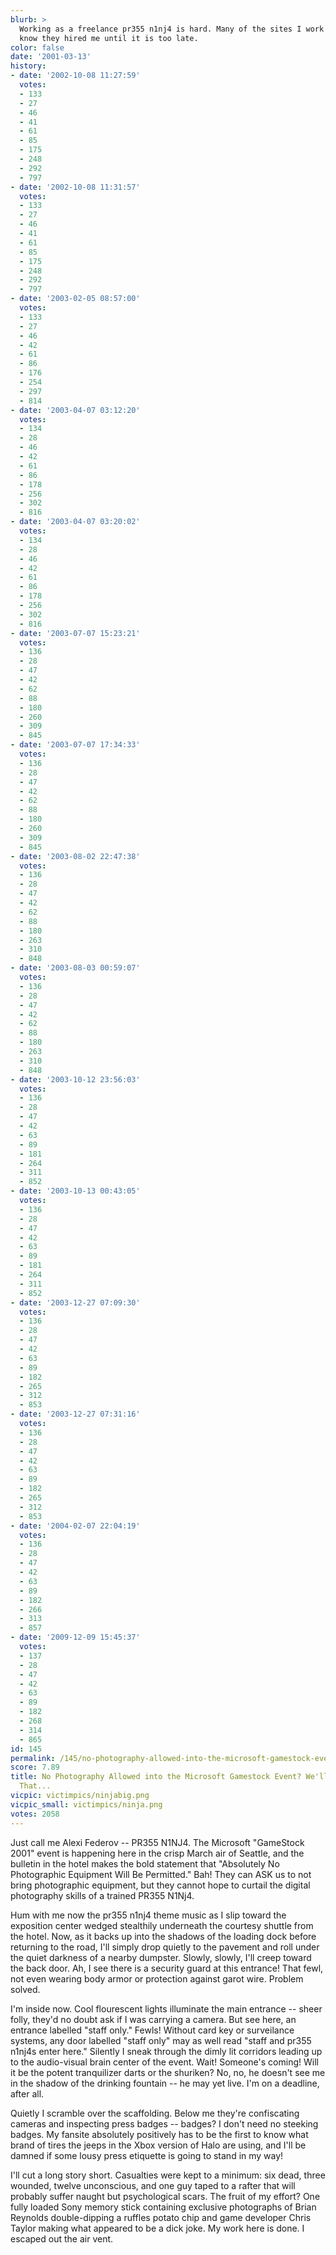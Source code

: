 ```yaml
---
blurb: >
  Working as a freelance pr355 n1nj4 is hard. Many of the sites I work for don't even
  know they hired me until it is too late.
color: false
date: '2001-03-13'
history:
- date: '2002-10-08 11:27:59'
  votes:
  - 133
  - 27
  - 46
  - 41
  - 61
  - 85
  - 175
  - 248
  - 292
  - 797
- date: '2002-10-08 11:31:57'
  votes:
  - 133
  - 27
  - 46
  - 41
  - 61
  - 85
  - 175
  - 248
  - 292
  - 797
- date: '2003-02-05 08:57:00'
  votes:
  - 133
  - 27
  - 46
  - 42
  - 61
  - 86
  - 176
  - 254
  - 297
  - 814
- date: '2003-04-07 03:12:20'
  votes:
  - 134
  - 28
  - 46
  - 42
  - 61
  - 86
  - 178
  - 256
  - 302
  - 816
- date: '2003-04-07 03:20:02'
  votes:
  - 134
  - 28
  - 46
  - 42
  - 61
  - 86
  - 178
  - 256
  - 302
  - 816
- date: '2003-07-07 15:23:21'
  votes:
  - 136
  - 28
  - 47
  - 42
  - 62
  - 88
  - 180
  - 260
  - 309
  - 845
- date: '2003-07-07 17:34:33'
  votes:
  - 136
  - 28
  - 47
  - 42
  - 62
  - 88
  - 180
  - 260
  - 309
  - 845
- date: '2003-08-02 22:47:38'
  votes:
  - 136
  - 28
  - 47
  - 42
  - 62
  - 88
  - 180
  - 263
  - 310
  - 848
- date: '2003-08-03 00:59:07'
  votes:
  - 136
  - 28
  - 47
  - 42
  - 62
  - 88
  - 180
  - 263
  - 310
  - 848
- date: '2003-10-12 23:56:03'
  votes:
  - 136
  - 28
  - 47
  - 42
  - 63
  - 89
  - 181
  - 264
  - 311
  - 852
- date: '2003-10-13 00:43:05'
  votes:
  - 136
  - 28
  - 47
  - 42
  - 63
  - 89
  - 181
  - 264
  - 311
  - 852
- date: '2003-12-27 07:09:30'
  votes:
  - 136
  - 28
  - 47
  - 42
  - 63
  - 89
  - 182
  - 265
  - 312
  - 853
- date: '2003-12-27 07:31:16'
  votes:
  - 136
  - 28
  - 47
  - 42
  - 63
  - 89
  - 182
  - 265
  - 312
  - 853
- date: '2004-02-07 22:04:19'
  votes:
  - 136
  - 28
  - 47
  - 42
  - 63
  - 89
  - 182
  - 266
  - 313
  - 857
- date: '2009-12-09 15:45:37'
  votes:
  - 137
  - 28
  - 47
  - 42
  - 63
  - 89
  - 182
  - 268
  - 314
  - 865
id: 145
permalink: /145/no-photography-allowed-into-the-microsoft-gamestock-event-well-see-about-that/
score: 7.89
title: No Photography Allowed into the Microsoft Gamestock Event? We'll See about
  That...
vicpic: victimpics/ninjabig.png
vicpic_small: victimpics/ninja.png
votes: 2058
---
```


Just call me Alexi Federov -- PR355 N1NJ4. The Microsoft "GameStock
2001" event is happening here in the crisp March air of Seattle, and the
bulletin in the hotel makes the bold statement that "Absolutely No
Photographic Equipment Will Be Permitted." Bah! They can ASK us to not
bring photographic equipment, but they cannot hope to curtail the
digital photography skills of a trained PR355 N1Nj4.

Hum with me now the pr355 n1nj4 theme music as I slip toward the
exposition center wedged stealthily underneath the courtesy shuttle from
the hotel. Now, as it backs up into the shadows of the loading dock
before returning to the road, I'll simply drop quietly to the pavement
and roll under the quiet darkness of a nearby dumpster. Slowly, slowly,
I'll creep toward the back door. Ah, I see there is a security guard at
this entrance! That fewl, not even wearing body armor or protection
against garot wire. Problem solved.

I'm inside now. Cool flourescent lights illuminate the main entrance --
sheer folly, they'd no doubt ask if I was carrying a camera. But see
here, an entrance labelled "staff only." Fewls! Without card key or
surveilance systems, any door labelled "staff only" may as well read
"staff and pr355 n1nj4s enter here." Silently I sneak through the dimly
lit corridors leading up to the audio-visual brain center of the event.
Wait! Someone's coming! Will it be the potent tranquilizer darts or the
shuriken? No, no, he doesn't see me in the shadow of the drinking
fountain -- he may yet live. I'm on a deadline, after all.

Quietly I scramble over the scaffolding. Below me they're confiscating
cameras and inspecting press badges -- badges? I don't need no steeking
badges. My fansite absolutely positively has to be the first to know
what brand of tires the jeeps in the Xbox version of Halo are using, and
I'll be damned if some lousy press etiquette is going to stand in my
way!

I'll cut a long story short. Casualties were kept to a minimum: six
dead, three wounded, twelve unconscious, and one guy taped to a rafter
that will probably suffer naught but psychological scars. The fruit of
my effort? One fully loaded Sony memory stick containing exclusive
photographs of Brian Reynolds double-dipping a ruffles potato chip and
game developer Chris Taylor making what appeared to be a dick joke. My
work here is done. I escaped out the air vent.